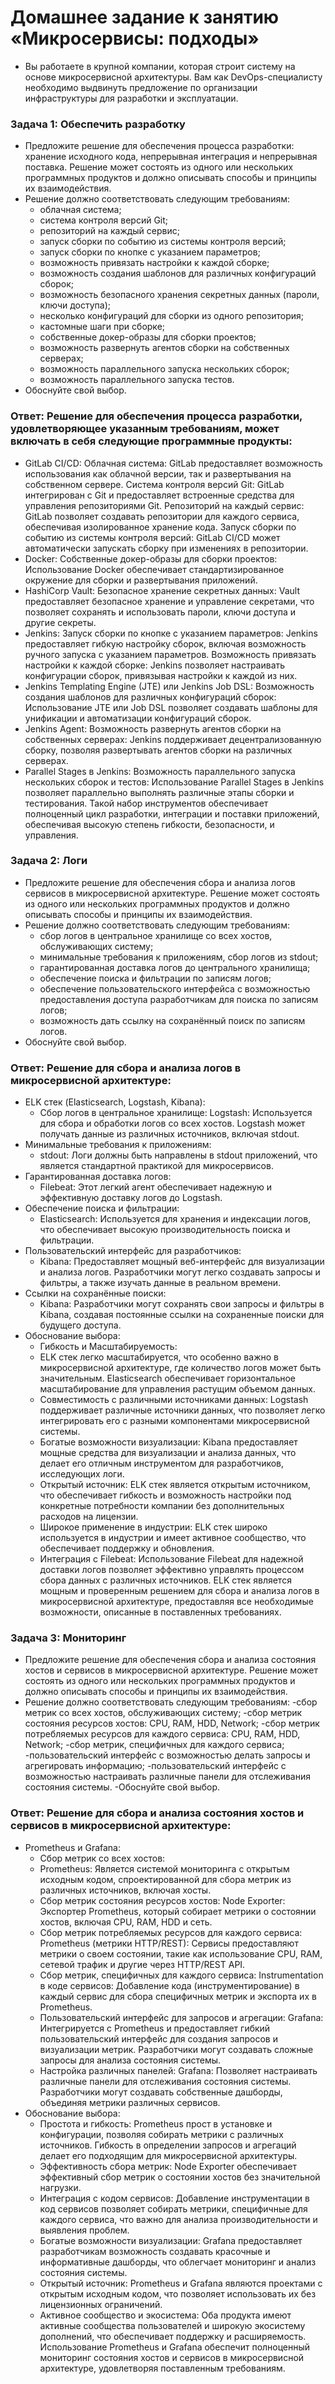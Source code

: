 # Домашнее задание к занятию «Микросервисы: подходы»
- Вы работаете в крупной компании, которая строит систему на основе микросервисной архитектуры. Вам как DevOps-специалисту необходимо выдвинуть предложение по организации инфраструктуры для разработки и эксплуатации.
### Задача 1: Обеспечить разработку
- Предложите решение для обеспечения процесса разработки: хранение исходного кода, непрерывная интеграция и непрерывная поставка. Решение может состоять из одного или нескольких программных продуктов и должно описывать способы и принципы их взаимодействия.
- Решение должно соответствовать следующим требованиям:
  - облачная система;
  - система контроля версий Git;
  - репозиторий на каждый сервис;
  - запуск сборки по событию из системы контроля версий;
  - запуск сборки по кнопке с указанием параметров;
  - возможность привязать настройки к каждой сборке;
  - возможность создания шаблонов для различных конфигураций сборок;
  - возможность безопасного хранения секретных данных (пароли, ключи доступа);
  - несколько конфигураций для сборки из одного репозитория;
  - кастомные шаги при сборке;
  - собственные докер-образы для сборки проектов;
  - возможность развернуть агентов сборки на собственных серверах;
  - возможность параллельного запуска нескольких сборок;
  - возможность параллельного запуска тестов.
- Обоснуйте свой выбор.
### Ответ: Решение для обеспечения процесса разработки, удовлетворяющее указанным требованиям, может включать в себя следующие программные продукты:
- GitLab CI/CD:
Облачная система: GitLab предоставляет возможность использования как облачной версии, так и развертывания на собственном сервере.
Система контроля версий Git: GitLab интегрирован с Git и предоставляет встроенные средства для управления репозиториями Git.
Репозиторий на каждый сервис: GitLab позволяет создавать репозитории для каждого сервиса, обеспечивая изолированное хранение кода.
Запуск сборки по событию из системы контроля версий: GitLab CI/CD может автоматически запускать сборку при изменениях в репозитории.
- Docker:
Собственные докер-образы для сборки проектов: Использование Docker обеспечивает стандартизированное окружение для сборки и развертывания приложений.
- HashiCorp Vault:
Безопасное хранение секретных данных: Vault предоставляет безопасное хранение и управление секретами, что позволяет сохранять и использовать пароли, ключи доступа и другие секреты.
- Jenkins:
Запуск сборки по кнопке с указанием параметров: Jenkins предоставляет гибкую настройку сборок, включая возможность ручного запуска с указанием параметров.
Возможность привязать настройки к каждой сборке: Jenkins позволяет настраивать конфигурации сборок, привязывая настройки к каждой из них.
- Jenkins Templating Engine (JTE) или Jenkins Job DSL:
Возможность создания шаблонов для различных конфигураций сборок: Использование JTE или Job DSL позволяет создавать шаблоны для унификации и автоматизации конфигураций сборок.
- Jenkins Agent:
Возможность развернуть агентов сборки на собственных серверах: Jenkins поддерживает децентрализованную сборку, позволяя развертывать агентов сборки на различных серверах.
- Parallel Stages в Jenkins:
Возможность параллельного запуска нескольких сборок и тестов: Использование Parallel Stages в Jenkins позволяет параллельно выполнять различные этапы сборки и тестирования.
Такой набор инструментов обеспечивает полноценный цикл разработки, интеграции и поставки приложений, обеспечивая высокую степень гибкости, безопасности, и управления.
### Задача 2: Логи
- Предложите решение для обеспечения сбора и анализа логов сервисов в микросервисной архитектуре. Решение может состоять из одного или нескольких программных продуктов и должно описывать способы и принципы их взаимодействия.
- Решение должно соответствовать следующим требованиям:
  - сбор логов в центральное хранилище со всех хостов, обслуживающих систему;
  - минимальные требования к приложениям, сбор логов из stdout;
  - гарантированная доставка логов до центрального хранилища;
  - обеспечение поиска и фильтрации по записям логов;
  - обеспечение пользовательского интерфейса с возможностью предоставления доступа разработчикам для поиска по записям логов;
  - возможность дать ссылку на сохранённый поиск по записям логов.
- Обоснуйте свой выбор.
### Ответ: Решение для сбора и анализа логов в микросервисной архитектуре:
- ELK стек (Elasticsearch, Logstash, Kibana):
  - Сбор логов в центральное хранилище: Logstash: Используется для сбора и обработки логов со всех хостов. Logstash может получать данные из различных источников, включая stdout.
- Минимальные требования к приложениям:
  - stdout: Логи должны быть направлены в stdout приложений, что является стандартной практикой для микросервисов.
- Гарантированная доставка логов:
  - Filebeat: Этот легкий агент обеспечивает надежную и эффективную доставку логов до Logstash.
- Обеспечение поиска и фильтрации:
  - Elasticsearch: Используется для хранения и индексации логов, что обеспечивает высокую производительность поиска и фильтрации.
- Пользовательский интерфейс для разработчиков:
  - Kibana: Предоставляет мощный веб-интерфейс для визуализации и анализа логов. Разработчики могут легко создавать запросы и фильтры, а также изучать данные в реальном времени.
- Ссылки на сохранённые поиски:
  - Kibana: Разработчики могут сохранять свои запросы и фильтры в Kibana, создавая постоянные ссылки на сохраненные поиски для будущего доступа.
- Обоснование выбора:
  - Гибкость и Масштабируемость:
  - ELK стек легко масштабируется, что особенно важно в микросервисной архитектуре, где количество логов может быть значительным. Elasticsearch обеспечивает горизонтальное масштабирование для управления растущим объемом данных.
  - Совместимость с различными источниками данных: Logstash поддерживает различные источники данных, что позволяет легко интегрировать его с разными компонентами микросервисной системы.
  - Богатые возможности визуализации: Kibana предоставляет мощные средства для визуализации и анализа данных, что делает его отличным инструментом для разработчиков, исследующих логи.
  - Открытый источник: ELK стек является открытым источником, что обеспечивает гибкость и возможность настройки под конкретные потребности компании без дополнительных расходов на лицензии.
  - Широкое применение в индустрии: ELK стек широко используется в индустрии и имеет активное сообщество, что обеспечивает поддержку и обновления.
  - Интеграция с Filebeat: Использование Filebeat для надежной доставки логов позволяет эффективно управлять процессом сбора данных с различных источников.
ELK стек является мощным и проверенным решением для сбора и анализа логов в микросервисной архитектуре, предоставляя все необходимые возможности, описанные в поставленных требованиях.
### Задача 3: Мониторинг
- Предложите решение для обеспечения сбора и анализа состояния хостов и сервисов в микросервисной архитектуре. Решение может состоять из одного или нескольких программных продуктов и должно описывать способы и принципы их взаимодействия.
- Решение должно соответствовать следующим требованиям:
  -сбор метрик со всех хостов, обслуживающих систему;
  -сбор метрик состояния ресурсов хостов: CPU, RAM, HDD, Network;
  -сбор метрик потребляемых ресурсов для каждого сервиса: CPU, RAM, HDD, Network;
  -сбор метрик, специфичных для каждого сервиса;
  -пользовательский интерфейс с возможностью делать запросы и агрегировать информацию;
  -пользовательский интерфейс с возможностью настраивать различные панели для отслеживания состояния системы.
-Обоснуйте свой выбор.
### Ответ: Решение для сбора и анализа состояния хостов и сервисов в микросервисной архитектуре:
- Prometheus и Grafana:
  - Сбор метрик со всех хостов:
  - Prometheus: Является системой мониторинга с открытым исходным кодом, спроектированной для сбора метрик из различных источников, включая хосты.
  - Сбор метрик состояния ресурсов хостов: Node Exporter: Экспортер Prometheus, который собирает метрики о состоянии хостов, включая CPU, RAM, HDD и сеть.
  - Сбор метрик потребляемых ресурсов для каждого сервиса: Prometheus (метрики HTTP/REST): Сервисы предоставляют метрики о своем состоянии, такие как использование CPU, RAM, сетевой трафик и другие через HTTP/REST API.
  - Сбор метрик, специфичных для каждого сервиса: Instrumentation в коде сервисов: Добавление кода (инструментирование) в каждый сервис для сбора специфичных метрик и экспорта их в Prometheus.
  - Пользовательский интерфейс для запросов и агрегации: Grafana: Интегрируется с Prometheus и предоставляет гибкий пользовательский интерфейс для создания запросов и визуализации метрик. Разработчики могут создавать сложные запросы для анализа состояния системы.
  - Настройка различных панелей: Grafana: Позволяет настраивать различные панели для отслеживания состояния системы. Разработчики могут создавать собственные дашборды, объединяя метрики различных сервисов.
- Обоснование выбора:
  - Простота и гибкость: Prometheus прост в установке и конфигурации, позволяя собирать метрики с различных источников. Гибкость в определении запросов и агрегаций делает его подходящим для микросервисной архитектуры.
  - Эффективность сбора метрик: Node Exporter обеспечивает эффективный сбор метрик о состоянии хостов без значительной нагрузки.
  - Интеграция с кодом сервисов: Добавление инструментации в код сервисов позволяет собирать метрики, специфичные для каждого сервиса, что важно для анализа производительности и выявления проблем.
  - Богатые возможности визуализации: Grafana предоставляет разработчикам возможность создавать красочные и информативные дашборды, что облегчает мониторинг и анализ состояния системы.
  - Открытый источник: Prometheus и Grafana являются проектами с открытым исходным кодом, что позволяет использовать их без лицензионных ограничений.
  - Активное сообщество и экосистема: Оба продукта имеют активные сообщества пользователей и широкую экосистему дополнений, что обеспечивает поддержку и расширяемость.
Использование Prometheus и Grafana обеспечит полноценный мониторинг состояния хостов и сервисов в микросервисной архитектуре, удовлетворяя поставленным требованиям.
